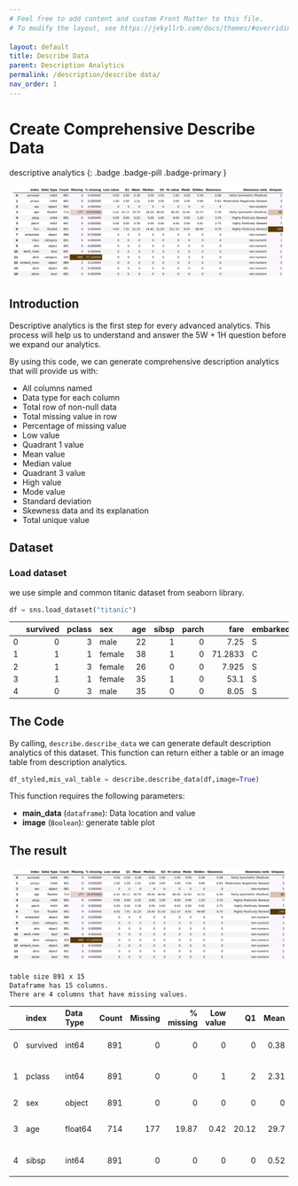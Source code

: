 ```yaml
---
# Feel free to add content and custom Front Matter to this file.
# To modify the layout, see https://jekyllrb.com/docs/themes/#overriding-theme-defaults

layout: default
title: Describe Data
parent: Description Analytics
permalink: /description/describe data/
nav_order: 1
---
```


# Create Comprehensive Describe Data
descriptive analytics
{: .badge .badge-pill .badge-primary }

<img src="/assets/images/description/desc_01.png" alt="drawing" width="500"/>

## Introduction
Descriptive analytics is the first step for every advanced analytics. This process will help us to understand and answer the 5W + 1H question before we expand our analytics.

By using this code, we can generate comprehensive description analytics that will provide us with:

- All columns named
- Data type for each column
- Total row of non-null data
- Total missing value in row
- Percentage of missing value
- Low value
- Quadrant 1 value
- Mean value
- Median value
- Quadrant 3 value
- High value
- Mode value
- Standard deviation
- Skewness data and its explanation
- Total unique value

## Dataset
### Load dataset
we use simple and common titanic dataset from seaborn library.

```python
df = sns.load_dataset("titanic")
```

|    |   survived |   pclass | sex    |   age |   sibsp |   parch |    fare | embarked   | class   | who   | adult_male   | deck   | embark_town   | alive   | alone   |
|---:|-----------:|---------:|:-------|------:|--------:|--------:|--------:|:-----------|:--------|:------|:-------------|:-------|:--------------|:--------|:--------|
|  0 |          0 |        3 | male   |    22 |       1 |       0 |  7.25   | S          | Third   | man   | True         | nan    | Southampton   | no      | False   |
|  1 |          1 |        1 | female |    38 |       1 |       0 | 71.2833 | C          | First   | woman | False        | C      | Cherbourg     | yes     | False   |
|  2 |          1 |        3 | female |    26 |       0 |       0 |  7.925  | S          | Third   | woman | False        | nan    | Southampton   | yes     | True    |
|  3 |          1 |        1 | female |    35 |       1 |       0 | 53.1    | S          | First   | woman | False        | C      | Southampton   | yes     | False   |
|  4 |          0 |        3 | male   |    35 |       0 |       0 |  8.05   | S          | Third   | man   | True         | nan    | Southampton   | no      | True    |

## The Code
By calling, `describe.describe_data` we can generate default description analytics of this dataset. This function can return either a table or an image table from description analytics.

```python
df_styled,mis_val_table = describe.describe_data(df,image=True)
```

This function requires the following parameters:
- **main_data** (`dataframe`):      Data location and value  
- **image** (`Boolean`):            generate table plot  

## The result
<img src="/assets/images/description/desc_01.png" alt="drawing"/>

```
table size 891 x 15
Dataframe has 15 columns.
There are 4 columns that have missing values.
```

|    | index    | Data Type   |   Count |   Missing |   % missing |   Low value |    Q1 |   Mean |   Median |   Q3 |   Hi value |   Mode |   Stddev |   Skewness | Skewness note                |   Uniques |
|---:|:---------|:------------|--------:|----------:|------------:|------------:|------:|-------:|---------:|-----:|-----------:|-------:|---------:|-----------:|:-----------------------------|----------:|
|  0 | survived | int64       |     891 |         0 |        0    |        0    |  0    |   0.38 |        0 |    1 |          1 |      0 |     0.49 |       0.48 | Fairly Symmetric (Positive)  |         2 |
|  1 | pclass   | int64       |     891 |         0 |        0    |        1    |  2    |   2.31 |        3 |    3 |          3 |      3 |     0.84 |      -0.63 | Moderately Negatively Skewed |         3 |
|  2 | sex      | object      |     891 |         0 |        0    |        0    |  0    |   0    |        0 |    0 |          0 |      0 |     0    |       0    | non-numeric                  |         2 |
|  3 | age      | float64     |     714 |       177 |       19.87 |        0.42 | 20.12 |  29.7  |       28 |   38 |         80 |     24 |    14.53 |       0.39 | Fairly Symmetric (Positive)  |        88 |
|  4 | sibsp    | int64       |     891 |         0 |        0    |        0    |  0    |   0.52 |        0 |    1 |          8 |      0 |     1.1  |       3.7  | Highly Positively Skewed     |         7 |